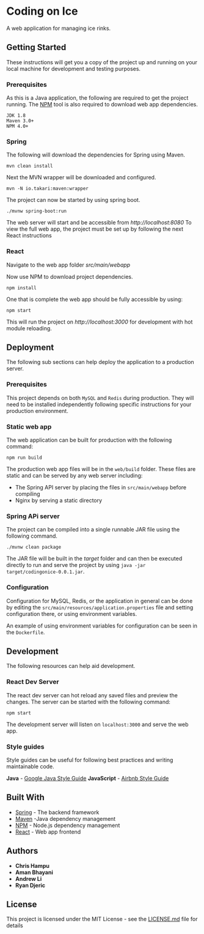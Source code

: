 # Coding on Ice

A web application for managing ice rinks.

## Getting Started

These instructions will get you a copy of the project up and running on your local machine for development and testing purposes.

### Prerequisites

As this is a Java application, the following are required to get the project running.
The [NPM](https://www.npmjs.com/) tool is also required to download web app dependencies.

```
JDK 1.8
Maven 3.0+
NPM 4.0+
```

### Spring

The following will download the dependencies for Spring using Maven.

```
mvn clean install
```

Next the MVN wrapper will be downloaded and configured.

```
mvn -N io.takari:maven:wrapper
```

The project can now be started by using spring boot.

```
./mvnw spring-boot:run
```

The web server will start and be accessible from *http://localhost:8080*
To view the full web app, the project must be set up by following the next React instructions

### React

Navigate to the web app folder *src/main/webapp*

Now use NPM to download project dependencies.

```
npm install
```

One that is complete the web app should be fully accessible by using:

```
npm start
```

This will run the project on *http://localhost:3000* for development with hot module reloading.

## Deployment

The following sub sections can help deploy the application to a production server.

### Prerequisites

This project depends on both `MySQL` and `Redis` during production. They will need to be installed independently following specific instructions for your production environment.

### Static web app

The web application can be built for production with the following command:
```
npm run build
```
The production web app files will be in the `web/build` folder. These files are static and can be served by any web server including:

* The Spring API server by placing the files in `src/main/webapp` before compiling
* Nginx by serving a static directory

### Spring APi server

The project can be compiled into a single runnable JAR file using the following command.

```
./mvnw clean package
```

The JAR file will be built in the *target* folder and can then be executed directly to run and serve the project by using `java -jar target/codingonice-0.0.1.jar`.

### Configuration

Configuration for MySQL, Redis, or the application in general can be done by editing the `src/main/resources/application.properties` file and setting configuration there, or using environment variables.

An example of using environment variables for configuration can be seen in the `Dockerfile`.

## Development

The following resources can help aid development.

### React Dev Server

The react dev server can hot reload any saved files and preview the changes. The server can be started with the following command:

```
npm start
```

The development server will listen on `localhost:3000` and serve the web app.

### Style guides

Style guides can be useful for following best practices and writing maintainable code.

**Java** - [Google Java Style Guide](https://google.github.io/styleguide/javaguide.html)
**JavaScript** - [Airbnb Style Guide](https://github.com/airbnb/javascript)

## Built With

* [Spring](https://spring.io) - The backend framework
* [Maven](https://maven.apache.org/) -Java dependency management
* [NPM](https://npmjs.org/) - Node.js dependency management
* [React](https://reactjs.org/) - Web app frontend

## Authors

* **Chris Hampu**
* **Aman Bhayani**
* **Andrew Li**
* **Ryan Djeric**

## License

This project is licensed under the MIT License - see the [LICENSE.md](LICENSE.md) file for details
